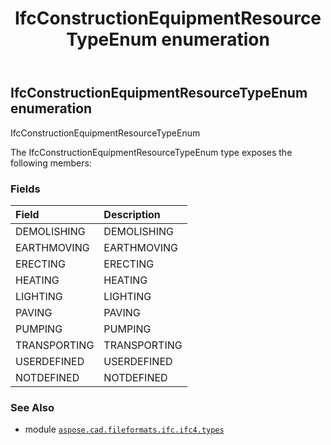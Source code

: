 ﻿---
title: IfcConstructionEquipmentResourceTypeEnum enumeration
second_title: Aspose.CAD for Python via .NET API References
description: 
type: docs
weight: 2300
url: /aspose.cad.fileformats.ifc.ifc4.types/ifcconstructionequipmentresourcetypeenum/
is_root: false
---

## IfcConstructionEquipmentResourceTypeEnum enumeration

IfcConstructionEquipmentResourceTypeEnum



The IfcConstructionEquipmentResourceTypeEnum type exposes the following members:

### Fields
| Field | Description |
| :- | :- |
| DEMOLISHING | DEMOLISHING |
| EARTHMOVING | EARTHMOVING |
| ERECTING | ERECTING |
| HEATING | HEATING |
| LIGHTING | LIGHTING |
| PAVING | PAVING |
| PUMPING | PUMPING |
| TRANSPORTING | TRANSPORTING |
| USERDEFINED | USERDEFINED |
| NOTDEFINED | NOTDEFINED |



### See Also
* module [`aspose.cad.fileformats.ifc.ifc4.types`](..)
